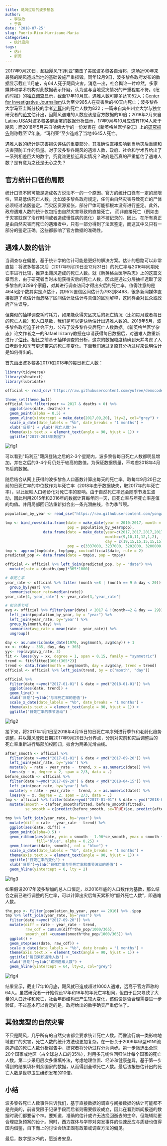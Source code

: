 ```yaml
---
title: 飓风过后的波多黎各
author: 
  - 李泳欣
  - 于淼
date: '2018-07-25'
slug: Puerto-Rico-Hurricane-Maria
categories:
  - 统计应用
tags:
  - 估计
  - 新闻
---
```


2017年9月20日，超级飓风“玛利亚”袭击了美属波多黎各自治邦，这场近90年来最强的飓风造成当地的基础设施严重损毁。同年12月9日，波多黎各政府发布的数据显示截止11月底，有64人死于飓风灾害。消息一出，社会舆论一片哗然，多家媒体和学术机构对此数据表示怀疑，认为这与当地受灾情况的严重程度不符。《纽约时报》的[独立调查](https://www.nytimes.com/interactive/2017/12/08/us/puerto-rico-hurricane-maria-death-toll.html)显示，截至17年10月底，遇难人数可能多达1052人；[Center for Investigative Journalism](http://periodismoinvestigativo.com/2017/12/nearly-1000-more-people-died-in-puerto-rico-after-hurricane-maria/)认为至少985人在灾害后的40天内死亡；波多黎各大学马亚圭斯分校的学者[计算](http://academic.uprm.edu/wrolke/research/Maria%20Deaths%20-%20Significance.pdf)出的死亡人数为822；一篇来自宾州州立大学与独立研究者的[论文](https://osf.io/preprints/socarxiv/s7dmu)估计出，因飓风遇难的人数应该是官方数据的10倍；2018年2月来自[Latino USA](http://latinousa.org/)对波多黎各健康署的数据分析显示，17年9月与10月应该有1194人死于飓风；而2018年5月来自哈佛大学的一份发表在《新英格兰医学杂志》上的[研究报告](http://www.nejm.org/doi/pdf/10.1056/NEJMsa1803972)则称截至17年底，“玛利亚”至少造成了当地4645人死亡。

遇难人数的统计是灾害损失评估的重要部分，其准确性直接影响到当地灾后重建和灾害预防工作的质量。对于波多黎各飓风的遇难人数，政府、社会和学术界给出了一系列相差巨大的数字，究竟谁更接近真实情况？政府是否真的严重低估了遇难人数？是有意为之还是无心之失？

## 官方统计口径的局限

统计口径不同可能是造成各方说法不一的一个原因。官方的统计口径有一定的局限性，容易低估死亡人数。比如波多黎各政府规定，任何由自然灾害导致死亡的尸体必须经过法医鉴定。而灾区资源紧张，部分尸体可能都根本没有进行鉴定。此外，政府遇难人数的统计仅包括由自然灾害导致的直接死亡， 而非直接死亡（例如由于灾害耽误了治疗时间或者造成慢性病的恶化）是不被记录的。因此，在所有真正是由自然灾害而死亡的遇难者中，只有一部分得到了法医鉴定，而这其中又只有一部分的鉴定正确。这些都影响了官方数据的准确性。

## 遇难人数的估计

当调查存在偏差，基于统计学的估计可能是更好的解决方案。估计的思路可以非常直接：将波多黎各灾后（2017年9月20日至12月31日）的死亡率与2016年同期死亡率进行比较，推算出飓风造成的死亡人数。就《新英格兰医学杂志》上的这篇文章而言，由于研究者当时未能获得灾后的死亡人数，因此是通过分层抽样选取了波多黎各的3299个家庭，对其进行调查访问才得出灾后的死亡率。值得注意的是4645这个数其实是点估计，其95%置信区间估计为793到8498，很多新闻媒体直接报道了点估计而忽略了区间估计及估计与真值的区别解释，这同样会对民众或政府产生误导。

但类似的抽样调查耗时耗力，如果能获得灾区灾后的死亡情况（比如每月或者每日的死亡人数）和人口基数，我们是可以更快地估计出遇难人数的。2018年5月，波多黎各政府迫于社会压力，公布了波多黎各灾后死亡人数数据。《新英格兰医学杂志》论文作者之一的Rafael Irizarry教授在申请获得每日数据后，对遇难人数重新进行了[估计](https://simplystatistics.org/2018/06/08/a-first-look-at-recently-released-official-puerto-rico-death-count-data/)。相比之前基于抽样调查的分析，这次的数据粒度精确到天并考虑了人口老龄化和季节更迭带来的死亡率变化。下面我们通过复原其分析过程来说明估计是如何得出的。

首先画出波多黎各2017和2018年的每日死亡人数：


```r
library(tidyverse)
library(showtext)
library(lubridate)

official <- read_csv('https://raw.githubusercontent.com/yufree/democode/master/data/PuertoRico.csv')

theme_set(theme_bw())
official %>% filter(year >= 2017 & deaths > 0) %>%
  ggplot(aes(date, deaths)) + 
  geom_point(alpha = 0.5) + 
  geom_vline(xintercept = make_date(2017,09,20), lty=2, col="grey") +
  scale_x_date(date_labels = "%b", date_breaks = "1 months") +
  xlab('日期') + ylab('死亡人数')+
  theme(axis.text.x = element_text(angle = 90, hjust = 1)) +
  ggtitle("2017-2018年数据")
```

![fig1](https://github.com/yongxin14/hurricane/raw/master/figures/raw_data.png)

可以看到"玛利亚"飓风登陆之后的2-3个星期内，波多黎各每日死亡人数都明显增加，并在之后的3-4个月仍处于较高的数值。为保证数据质量，不考虑2018年4月15后的数据。

随后结合从网上获得的波多黎各人口基数计算出每天的死亡率。取每年9月20日之前的日死亡率的中位数作为年死亡率（2018年由于数据缺失，取2017年的年死亡率），以此反映人口老龄化对死亡率的影响。由于自然死亡率还会随季节发生波动，因此利用2015年和2016年的数据计算每年同一天，日死亡率与年死亡率差值的均值。并用局部回归法重新拟合出一条光滑曲线，作为季节项。


```r
population_by_year <- read_csv("https://raw.githubusercontent.com/yongxin14/hurricane/master/pr_popest_2010_17.csv")

tmp <- bind_rows(data.frame(date = make_date(year = 2010:2017, month = 7, day = 2), 
                            pop = population_by_year$pop),
                 data.frame(date = make_date(year=c(2017,2017,2017,2017,2018,2018), 
                                             month=c(9,10,11,12,1,2), 
                                             day = c(19,15,15,15,15,15)),
                            pop = c(3337000, 3237000, 3202000, 3200000, 3223000, 3278000)))
tmp <- approx(tmp$date, tmp$pop, xout=official$date, rule = 2)
predicted_pop <- data.frame(date = tmp$x, pop = tmp$y)

official <- official %>% left_join(predicted_pop, by = "date") %>%
  mutate(rate = (deaths/pop)*365*1000)

# 年死亡率
year_rate <- official %>% filter (month <=8 | (month == 9 & day < 20)) %>% 
  group_by(year) %>%
  summarise(year_rate=median(rate))
year_rate[4,'year_rate'] <- year_rate[3,'year_rate']

# 拟合季节项
avg <- official %>% filter(year(date) < 2017 & !(month==2 & day == 29)) %>%
  left_join(population_by_year, by = "year") %>%
  left_join(year_rate, by='year') %>%
  group_by(month,day) %>%
  summarize(avg_rate = mean(rate - year_rate)) %>%
  ungroup()

day <- as.numeric(make_date(1970, avg$month, avg$day)) + 1
xx <- c(day - 365, day, day + 365)
yy<- rep(avg$avg_rate, 3)
fit <- loess(yy ~ xx, degree = 1, span = 0.15, family = "symmetric")
trend <- fit$fitted[366:(365*2)]
trend <- data.frame(month = avg$month, day = avg$day, trend = trend)
official <- official %>% left_join(trend, by = c("month", "day"))

official %>%  
  filter(date >=ymd("2017-01-01") & date < ymd("2018-01-01")) %>%
  ggplot(aes(date, trend)) +
  geom_line() + 
  xlab('日期')+ylab('与年死亡率的差值')+
  scale_x_date(date_labels = "%b", date_breaks = "1 months") +
  theme(axis.text.x = element_text(angle = 90, hjust = 1)) + 
  ggtitle("日死亡率的季节波动")
```

![fig2](https://github.com/yongxin14/hurricane/raw/master/figures/trend.png)

接下来，将2017年1月1日至2018年4月15日的日死亡率序列进行季节和老龄化趋势调整，并以飓风登陆日期2017年9月20日为分界点，分别对灾前和灾后调整后的死亡率重新进行局部加权回归，拟合为两条光滑曲线。


```r
after_smooth <- official %>% 
  filter(date >=ymd("2017-01-01") & date < ymd("2017-09-20")) %>%
  left_join(year_rate, by='year') %>%
  mutate(y = rate - year_rate -  trend, x = as.numeric(date)) %>%
  loess(y ~ x, degree = 2, span = 2/3, data = .)
before_smooth <- official %>% 
  filter(date >=ymd("2017-09-20") & date < ymd("2018-04-15")) %>%
  left_join(year_rate, by='year') %>%
  mutate(y = rate - year_rate -  trend, x = as.numeric(date)) %>%
  loess(y ~ x, degree = 2, span = 2/3, data = .)
tmp <- official %>% filter(date>=ymd("2017-01-01") & date < ymd("2018-04-15")) %>%
  mutate(smooth = c(after_smooth$fitted, before_smooth$fitted),
         se_smooth = c(predict(before_smooth, se=TRUE)$se, predict(after_smooth, se=TRUE)$se))

tmp %>% left_join(year_rate, by='year') %>%
  mutate(diff = rate - year_rate - trend) %>%
  ggplot(aes(date, diff)) +
  geom_point(alpha=0.5) +
  geom_ribbon(aes(date, ymin = smooth - 1.96*se_smooth, ymax = smooth + 1.96*se_smooth), 
              fill="blue", alpha = 0.25) +
  geom_line(aes(date, smooth), col = "blue") +
  scale_x_date(date_labels = "%b", date_breaks = "1 months") +
  theme(axis.text.x = element_text(angle = 90, hjust = 1)) + 
  ggtitle("日死亡率的变化") + 
  xlab('日期')+ylab("日死亡率与年死亡率和季节波动的差值") + 
  geom_hline(yintercept = 0, lty = 2)
```

![fig3](https://github.com/yongxin14/hurricane/raw/master/figures/diff.png)

如果假设2017年波多黎加的总人口恒定，以2016年底的人口数作为基数，那么结合之前已进行调整的死亡率，可以计算出灾后每天累积的“额外死亡人数”，即遇难人数。


```r
the_pop <- filter(population_by_year, year == 2016) %>% .$pop
tmp %>% left_join(year_rate, by='year') %>%
  filter(date >=ymd("2017-09-20")) %>%
  mutate(diff = rate - year_rate - trend,
         raw_cdf = cumsum(diff*the_pop/1000/365), 
         smooth_cdf =cumsum(smooth*the_pop/1000/365)) %>%
  ggplot() +
  geom_step(aes(date, raw_cdf)) +
  scale_x_date(date_labels = "%b", date_breaks = "1 months") +
  theme(axis.text.x = element_text(angle = 90, hjust = 1)) + 
  ggtitle("每日累积遇难人数") + 
  xlab('日期')+ylab("累积遇难人数") + 
  geom_hline(yintercept = 64, lty=2, col="grey")
```

![fig4](https://github.com/yongxin14/hurricane/raw/master/figures/mortality.png)

结果显示，截止17年10月底，飓风就已造成超过1000人遇难，远高于官方声称的64人。虽然研究者一开始假设17年和18年的年死亡率相同，但由于巨灾导致了大量的人口迁移和死亡，社会年龄结构已产生较大变化，该假设是否合理需要进一步验证。不过基本可以肯定的是，政府给出的数字确实严重低估了。

## 其他类型的自然灾害

不只是飓风，几乎所有的自然灾害都会要求统计死亡人数。而像流行病一类影响地域更广的灾害，死亡人数的统计方法也更加复杂。在一份关于2009年甲型H1N1流感造成的死亡人数[分析报告](http://journals.plos.org/plosmedicine/article?id=10.1371/journal.pmed.1001558)中，研究者将分析过程分为两步。第一步筛选出全球20个国家或地区（占全球总人口的35%），利用多元线性回归估计每个国家的死亡人数，第二步采用层次多重填补法，考虑地理位置、经济和健康差异，基于第一步得到的结果填补剩余国家的数据，从而得到全球死亡人数。最后该报告估计出的死亡人数是世界卫生组织发布的10倍。

## 小结

波多黎各死亡人数事件告诉我们，基于直接数据的调查与间接数据的估计可能都不是完美的，前者受限于记录手段而后者则需要假设成立，因此在看到新闻报道的数据时我们都要留个神。要知道，准确的估计或许无法挽回逝去的生命，但能辅助更合理应急预案的设计。同时，西方媒体与学界对突发事件的快速反应与质疑也值得国内借鉴，自下而上的讨论会矫正固有政策或调查方法的偏见。

最后，数字是冰冷的，愿逝者安息。
